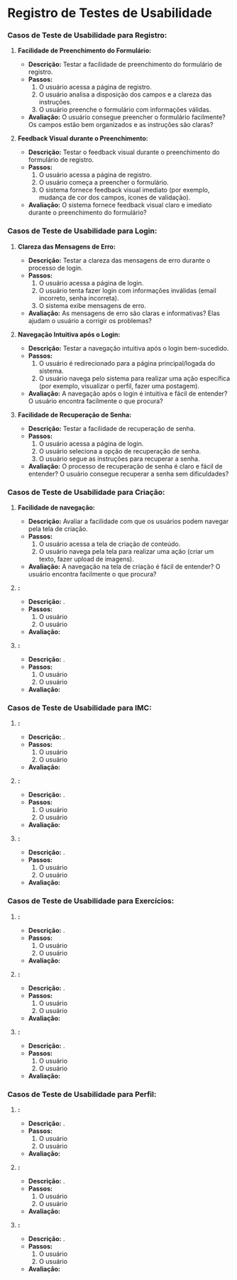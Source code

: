 # Registro de Testes de Usabilidade

### Casos de Teste de Usabilidade para Registro:

1. **Facilidade de Preenchimento do Formulário:**
   - **Descrição:** Testar a facilidade de preenchimento do formulário de registro.
   - **Passos:**
     1. O usuário acessa a página de registro.
     2. O usuário analisa a disposição dos campos e a clareza das instruções.
     3. O usuário preenche o formulário com informações válidas.
   - **Avaliação:** O usuário consegue preencher o formulário facilmente? Os campos estão bem organizados e as instruções são claras?

2. **Feedback Visual durante o Preenchimento:**
   - **Descrição:** Testar o feedback visual durante o preenchimento do formulário de registro.
   - **Passos:**
     1. O usuário acessa a página de registro.
     2. O usuário começa a preencher o formulário.
     3. O sistema fornece feedback visual imediato (por exemplo, mudança de cor dos campos, ícones de validação).
   - **Avaliação:** O sistema fornece feedback visual claro e imediato durante o preenchimento do formulário?

### Casos de Teste de Usabilidade para Login:

1. **Clareza das Mensagens de Erro:**
   - **Descrição:** Testar a clareza das mensagens de erro durante o processo de login.
   - **Passos:**
     1. O usuário acessa a página de login.
     2. O usuário tenta fazer login com informações inválidas (email incorreto, senha incorreta).
     3. O sistema exibe mensagens de erro.
   - **Avaliação:** As mensagens de erro são claras e informativas? Elas ajudam o usuário a corrigir os problemas?

2. **Navegação Intuitiva após o Login:**
   - **Descrição:** Testar a navegação intuitiva após o login bem-sucedido.
   - **Passos:**
     1. O usuário é redirecionado para a página principal/logada do sistema.
     2. O usuário navega pelo sistema para realizar uma ação específica (por exemplo, visualizar o perfil, fazer uma postagem).
   - **Avaliação:** A navegação após o login é intuitiva e fácil de entender? O usuário encontra facilmente o que procura?

3. **Facilidade de Recuperação de Senha:**
   - **Descrição:** Testar a facilidade de recuperação de senha.
   - **Passos:**
     1. O usuário acessa a página de login.
     2. O usuário seleciona a opção de recuperação de senha.
     3. O usuário segue as instruções para recuperar a senha.
   - **Avaliação:** O processo de recuperação de senha é claro e fácil de entender? O usuário consegue recuperar a senha sem dificuldades?

### Casos de Teste de Usabilidade para Criação:

1. **Facilidade de navegação:**
   - **Descrição:** Avaliar a facilidade com que os usuários podem navegar pela tela de criação.
   - **Passos:**
     1. O usuário acessa a tela de criação de conteúdo.
     2. O usuário navega pela tela para realizar uma ação (criar um texto, fazer upload de imagens).
   - **Avaliação:** A navegação na tela de criação é fácil de entender? O usuário encontra facilmente o que procura?

2. **:**
   - **Descrição:** .
   - **Passos:**
     1. O usuário 
     2. O usuário 
   - **Avaliação:** 

3. **:**
   - **Descrição:** .
   - **Passos:**
     1. O usuário 
     2. O usuário 
   - **Avaliação:** 

### Casos de Teste de Usabilidade para IMC:

1. **:**
   - **Descrição:** .
   - **Passos:**
     1. O usuário 
     2. O usuário 
   - **Avaliação:** 

2. **:**
   - **Descrição:** .
   - **Passos:**
     1. O usuário 
     2. O usuário 
   - **Avaliação:** 

3. **:**
   - **Descrição:** .
   - **Passos:**
     1. O usuário 
     2. O usuário 
   - **Avaliação:** 

### Casos de Teste de Usabilidade para Exercícios:

1. **:**
   - **Descrição:** .
   - **Passos:**
     1. O usuário 
     2. O usuário 
   - **Avaliação:** 

2. **:**
   - **Descrição:** .
   - **Passos:**
     1. O usuário 
     2. O usuário 
   - **Avaliação:** 

3. **:**
   - **Descrição:** .
   - **Passos:**
     1. O usuário 
     2. O usuário 
   - **Avaliação:** 

### Casos de Teste de Usabilidade para Perfil:

1. **:**
   - **Descrição:** .
   - **Passos:**
     1. O usuário 
     2. O usuário 
   - **Avaliação:** 

2. **:**
   - **Descrição:** .
   - **Passos:**
     1. O usuário 
     2. O usuário 
   - **Avaliação:** 

3. **:**
   - **Descrição:** .
   - **Passos:**
     1. O usuário 
     2. O usuário 
   - **Avaliação:** 



